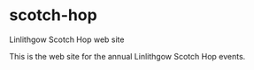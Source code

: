 # scotch-hop
Linlithgow Scotch Hop web site

This is the web site for the annual Linlithgow Scotch Hop events.
